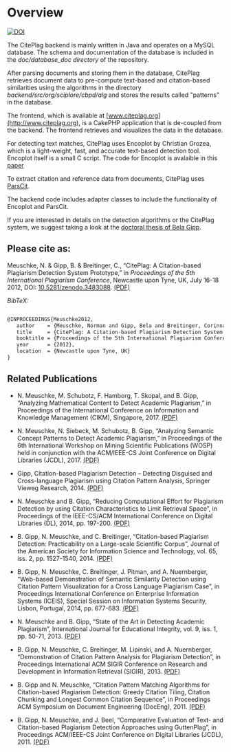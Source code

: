 # Overview #
[![DOI](https://zenodo.org/badge/122351707.svg)](https://zenodo.org/badge/latestdoi/122351707)

The CitePlag backend is mainly written in Java and operates on a MySQL database. The schema and documentation of the database is included in the *doc/database_doc directory* of the repository.

After parsing documents and storing them in the database, CitePlag retrieves document data to pre-compute text-based and citation-based similarities using the algorithms in the directory *backend/src/org/sciplore/cbpd/alg* and stores the results called "patterns" in the database. 

The frontend, which is available at [www.citeplag.org](http://www.citeplag.org), is a CakePHP application that is de-coupled from the backend. The frontend retrieves and visualizes the data in the database.

For detecting text matches, CitePlag uses Encoplot by Christian Grozea, which is a light-weight, fast, and accurate text-based detection tool. Encoplot itself is a small C script. The code for Encoplot is avalaible in this [paper](http://ceur-ws.org/Vol-502/paper2.pdf)

To extract citation and reference data from documents, CitePlag uses [ParsCit](http://aye.comp.nus.edu.sg/parsCit/).

The backend code includes adapter classes to include the functionality of Encoplot and ParsCit.

If you are interested in details on the detection algorithms or the CitePlag system, we suggest taking a look at the [doctoral thesis of Bela Gipp](http://sciplore.org/pub/thesisbelagipp).

## Please cite as: ##

Meuschke, N. & Gipp, B. & Breitinger, C., “CitePlag: A Citation-based Plagiarism Detection System Prototype,” in *Proceedings of the 5th International Plagiarism Conference*, Newcastle upon Tyne, UK, July 16-18 2012, DOI: [10.5281/zenodo.3483088](https://doi.org/10.5281/zenodo.3483088). [(PDF)](https://doi.org/10.5281/zenodo.3483088)

*BibTeX:*

```tex

@INPROCEEDINGS{Meuschke2012,
   author    = {Meuschke, Norman and Gipp, Bela and Breitinger, Corinna},
   title     = {CitePlag: A Citation-based Plagiarism Detection System Prototype},
   booktitle = {Proceedings of the 5th International Plagiarism Conference},
   year      = {2012},
   location  = {Newcastle upon Tyne, UK}
}
```
## Related Publications ##
- N. Meuschke, M. Schubotz, F. Hamborg, T. Skopal, and B. Gipp, “Analyzing Mathematical Content to Detect Academic Plagiarism,” in Proceedings of the International Conference on Information and Knowledge Management (CIKM), Singapore, 2017. [(PDF)](https://www.gipp.com/wp-content/papercite-data/pdf/meuschke2017b.pdf)

- N. Meuschke, N. Siebeck, M. Schubotz, B. Gipp, “Analyzing Semantic Concept Patterns to Detect Academic Plagiarism,” in Proceedings of the 6th International Workshop on Mining Scientific Publications (WOSP) held in conjunction with the ACM/IEEE-CS Joint Conference on Digital Libraries (JCDL), 2017. [(PDF)](https://www.gipp.com/wp-content/papercite-data/pdf/meuschke2017a.pdf) 

- Gipp, Citation-based Plagiarism Detection – Detecting Disguised and Cross-language Plagiarism using Citation Pattern Analysis, Springer Vieweg Research, 2014. [(PDF)](https://www.gipp.com/wp-content/papercite-data/pdf/thesisbelagipp.pdf) 

- N. Meuschke and B. Gipp, “Reducing Computational Effort for Plagiarism Detection by using Citation Characteristics to Limit Retrieval Space”, in Proceedings of the IEEE-CS/ACM International Conference on Digital Libraries (DL), 2014, pp. 197-200. [(PDF)](https://www.gipp.com/wp-content/papercite-data/pdf/meuschke14.pdf)

- B. Gipp, N. Meuschke, and C. Breitinger, “Citation-based Plagiarism Detection: Practicability on a Large-scale Scientific Corpus”, Journal of the American Society for Information Science and Technology, vol. 65, iss. 2, pp. 1527-1540, 2014. [(PDF)](https://www.gipp.com/wp-content/papercite-data/pdf/gipp13b.pdf)

- B. Gipp, N. Meuschke, C. Breitinger, J. Pitman, and A. Nuernberger, “Web-based Demonstration of Semantic Similarity Detection using Citation Pattern Visualization for a Cross Language Plagiarism Case”, in Proceedings International Conference on Enterprise Information Systems (ICEIS), Special Session on Information Systems Security, Lisbon, Portugal, 2014, pp. 677-683. [(PDF)](https://www.gipp.com/wp-content/papercite-data/pdf/gipp14a.pdf)

- N. Meuschke and B. Gipp, “State of the Art in Detecting Academic Plagiarism”, International Journal for Educational Integrity, vol. 9, iss. 1, pp. 50-71, 2013. [(PDF)](https://www.gipp.com/wp-content/papercite-data/pdf/meuschke13.pdf)

- B. Gipp, N. Meuschke, C. Breitinger, M. Lipinski, and A. Nuernberger, “Demonstration of Citation Pattern Analysis for Plagiarism Detection”, in Proceedings International ACM SIGIR Conference on Research and Development in Information Retrieval (SIGIR), 2013. [(PDF)](https://www.gipp.com/wp-content/papercite-data/pdf/gipp13.pdf)

- B. Gipp and N. Meuschke, “Citation Pattern Matching Algorithms for Citation-based Plagiarism Detection: Greedy Citation Tiling, Citation Chunking and Longest Common Citation Sequence”, in Proceedings ACM Symposium on Document Engineering (DocEng), 2011. [(PDF)](https://www.gipp.com/wp-content/papercite-data/pdf/gipp11c.pdf)

- B. Gipp, N. Meuschke, and J. Beel, “Comparative Evaluation of Text- and Citation-based Plagiarism Detection Approaches using GuttenPlag”, in Proceedings ACM/IEEE-CS Joint Conference on Digital Libraries (JCDL), 2011. [(PDF)](https://www.gipp.com/wp-content/papercite-data/pdf/gipp11.pdf)
